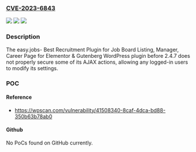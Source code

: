 ### [CVE-2023-6843](https://cve.mitre.org/cgi-bin/cvename.cgi?name=CVE-2023-6843)
![](https://img.shields.io/static/v1?label=Product&message=easy.jobs-%20Best%20Recruitment%20Plugin%20for%20Job%20Board%20Listing%2C%20Manager%2C%20Career%20Page%20for%20Elementor%20%26%20Gutenberg&color=blue)
![](https://img.shields.io/static/v1?label=Version&message=0%3C%202.4.7%20&color=brighgreen)
![](https://img.shields.io/static/v1?label=Vulnerability&message=CWE-284%20Improper%20Access%20Control&color=brighgreen)

### Description

The easy.jobs- Best Recruitment Plugin for Job Board Listing, Manager, Career Page for Elementor & Gutenberg WordPress plugin before 2.4.7 does not properly secure some of its AJAX actions, allowing any logged-in users to modify its settings.

### POC

#### Reference
- https://wpscan.com/vulnerability/41508340-8caf-4dca-bd88-350b63b78ab0

#### Github
No PoCs found on GitHub currently.

